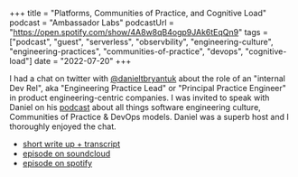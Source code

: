 +++
title =  "Platforms, Communities of Practice, and Cognitive Load"
podcast = "Ambassador Labs"
podcastUrl = "https://open.spotify.com/show/4A8w8qB4ogp9JAk6tEqQn9"
tags = ["podcast", "guest", "serverless", "observbility", "engineering-culture", "engineering-practices", "communities-of-practice", "devops", "cognitive-load"]
date = "2022-07-20"
+++


I had a chat on twitter with [@danieltbryantuk](https://twitter.com/danielbryantuk) about the role of an "internal Dev Rel", aka "Engineering Practice Lead" or "Principal Practice Engineer" in product engineering-centric companies. I was invited to speak with Daniel on his [podcast](https://open.spotify.com/show/4A8w8qB4ogp9JAk6tEqQn9) about all things software engineering culture, Communities of Practice & DevOps models. Daniel was a superb host and I thoroughly enjoyed the chat. 


- [short write up + transcript](https://www.getambassador.io/developer-control-plane/developer-control-planes-a-community-practice-engineers-point-of-view)
- [episode on soundcloud](https://soundcloud.com/ambassador-labs/s2e10-toli-apostolidis-of-platforms-communities-of-practice-and-cognitive-load)
- [episode on spotify](https://open.spotify.com/episode/2G18buH4EnpY1A58L6U9Wv?si=31484efb6a664c94)
